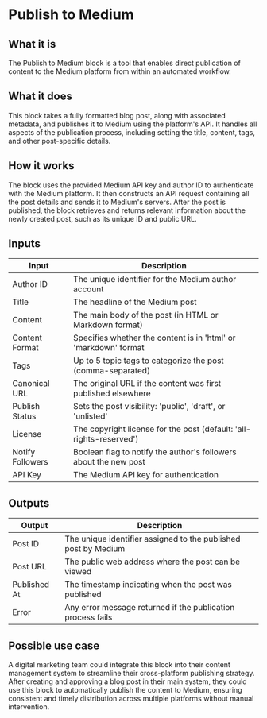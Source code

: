 # Publish to Medium

## What it is
The Publish to Medium block is a tool that enables direct publication of content to the Medium platform from within an automated workflow.

## What it does
This block takes a fully formatted blog post, along with associated metadata, and publishes it to Medium using the platform's API. It handles all aspects of the publication process, including setting the title, content, tags, and other post-specific details.

## How it works
The block uses the provided Medium API key and author ID to authenticate with the Medium platform. It then constructs an API request containing all the post details and sends it to Medium's servers. After the post is published, the block retrieves and returns relevant information about the newly created post, such as its unique ID and public URL.

## Inputs
| Input | Description |
|-------|-------------|
| Author ID | The unique identifier for the Medium author account |
| Title | The headline of the Medium post |
| Content | The main body of the post (in HTML or Markdown format) |
| Content Format | Specifies whether the content is in 'html' or 'markdown' format |
| Tags | Up to 5 topic tags to categorize the post (comma-separated) |
| Canonical URL | The original URL if the content was first published elsewhere |
| Publish Status | Sets the post visibility: 'public', 'draft', or 'unlisted' |
| License | The copyright license for the post (default: 'all-rights-reserved') |
| Notify Followers | Boolean flag to notify the author's followers about the new post |
| API Key | The Medium API key for authentication |

## Outputs
| Output | Description |
|--------|-------------|
| Post ID | The unique identifier assigned to the published post by Medium |
| Post URL | The public web address where the post can be viewed |
| Published At | The timestamp indicating when the post was published |
| Error | Any error message returned if the publication process fails |

## Possible use case
A digital marketing team could integrate this block into their content management system to streamline their cross-platform publishing strategy. After creating and approving a blog post in their main system, they could use this block to automatically publish the content to Medium, ensuring consistent and timely distribution across multiple platforms without manual intervention.